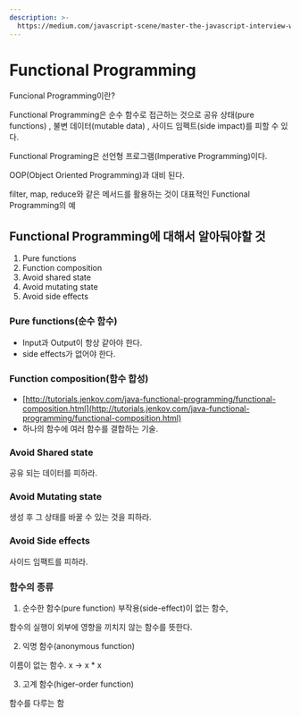 ```yaml
---
description: >-
  https://medium.com/javascript-scene/master-the-javascript-interview-what-is-functional-programming-7f218c68b3a0
---
```


# Functional Programming

 Funcional Programming이란? 

 Functional Programming은 순수 함수로 접근하는 것으로 공유 상태\(pure functions\) , 불변 데이터\(mutable data\) , 사이드 임펙트\(side impact\)를 피할 수 있다. 

 Functional Programing은 선언형 프로그램\(Imperative Programming\)이다.

 OOP\(Object Oriented Programming\)과 대비 된다.

filter, map, reduce와 같은 메서드를 활용하는 것이 대표적인 Functional Programming의 예

##  Functional Programming에 대해서 알아둬야할 것 

1. Pure functions
2. Function composition
3. Avoid shared state
4. Avoid mutating state
5. Avoid side effects

###  Pure functions\(순수 함수\)

* Input과 Output이 항상 같아야 한다.
* side effects가 없어야 한다.

###  Function composition\(함수 합성\)

*  [http://tutorials.jenkov.com/java-functional-programming/functional-composition.html](http://tutorials.jenkov.com/java-functional-programming/functional-composition.html)
*  하나의 함수에 여러 함수를 결합하는 기술.

### Avoid Shared state

 공유 되는 데이터를 피하라.

### Avoid Mutating state

 생성 후 그 상태를 바꿀 수 있는 것을 피하라. 

### Avoid Side effects

 사이드 임팩트를 피하라.

###  함수의 종류 

 1. 순수한 함수\(pure function\) 부작용\(side-effect\)이 없는 함수, 

 함수의 실행이 외부에 영향을 끼치지 않는 함수를 뜻한다.

 2. 익명 함수\(anonymous function\)

 이름이 없는 함수.  x -&gt; x \* x

 3. 고계 함수\(higer-order function\)

 함수를 다루는 함

